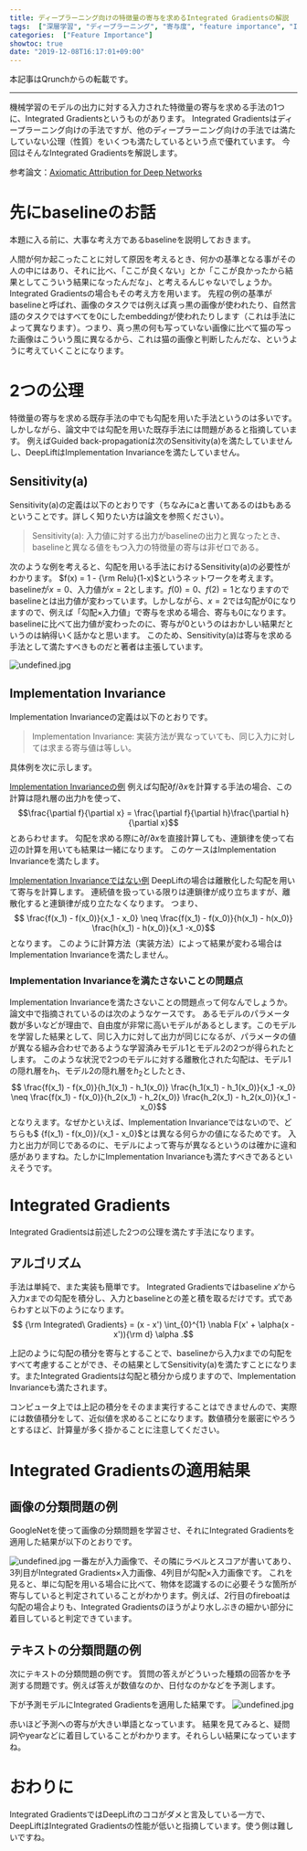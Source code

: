 ```yaml
---
title: ディープラーニング向けの特徴量の寄与を求めるIntegrated Gradientsの解説
tags:  ["深層学習", "ディープラーニング", "寄与度", "feature importance", "Integrated Gradients"]
categories:  ["Feature Importance"]
showtoc: true
date: "2019-12-08T16:17:01+09:00"
---
```

本記事はQrunchからの転載です。
___

機械学習のモデルの出力に対する入力された特徴量の寄与を求める手法の1つに、Integrated Gradientsというものがあります。
Integrated Gradientsはディープラーニング向けの手法ですが、他のディープラーニング向けの手法では満たしていない公理（性質）をいくつも満たしているという点で優れています。
今回はそんなIntegrated Gradientsを解説します。

参考論文：[Axiomatic Attribution for Deep Networks](https://arxiv.org/abs/1703.01365)

# 先にbaselineのお話
本題に入る前に、大事な考え方であるbaselineを説明しておきます。

人間が何か起こったことに対して原因を考えるとき、何かの基準となる事がその人の中にはあり、それに比べ、「ここが良くない」とか「ここが良かったから結果としてこういう結果になったんだな」、と考えるんじゃないでしょうか。
Integrated Gradientsの場合もその考え方を用います。
先程の例の基準がbaselineと呼ばれ、画像のタスクでは例えば真っ黒の画像が使われたり、自然言語のタスクではすべてを0にしたembeddingが使われたりします（これは手法によって異なります）。つまり、真っ黒の何も写っていない画像に比べて猫の写った画像はこういう風に異なるから、これは猫の画像と判断したんだな、というように考えていくことになります。

# 2つの公理
特徴量の寄与を求める既存手法の中でも勾配を用いた手法というのは多いです。しかしながら、論文中では勾配を用いた既存手法には問題があると指摘しています。
例えばGuided back-propagationは次のSensitivity(a)を満たしていませんし、DeepLiftはImplementation Invarianceを満たしていません。

## Sensitivity(a)
Sensitivity(a)の定義は以下のとおりです（ちなみにaと書いてあるのはbもあるということです。詳しく知りたい方は論文を参照ください）。
> Sensitivity(a): 入力値に対する出力がbaselineの出力と異なったとき、baselineと異なる値をもつ入力の特徴量の寄与は非ゼロである。

次のような例を考えると、勾配を用いる手法におけるSensitivity(a)の必要性がわかります。
$f(x) = 1 - {\rm Relu}(1-x)$というネットワークを考えます。baselineが$x=0$、入力値が$x=2$とします。$f(0)=0$、$f(2)=1$となりますのでbaselineとは出力値が変わっています。しかしながら、$x=2$では勾配が$0$になりますので、例えば「勾配×入力値」で寄与を求める場合、寄与も$0$になります。
baselineに比べて出力値が変わったのに、寄与が$0$というのはおかしい結果だというのは納得いく話かなと思います。
このため、Sensitivity(a)は寄与を求める手法として満たすべきものだと著者は主張しています。

![undefined.jpg](53d896e3bb5aef4b00f65f9615a86e72.png)

## Implementation Invariance
Implementation Invarianceの定義は以下のとおりです。
> Implementation Invariance: 実装方法が異なっていても、同じ入力に対しては求まる寄与値は等しい。

具体例を次に示します。

<u>Implementation Invarianceの例</u>
例えば勾配${\partial f}/{\partial x}$を計算する手法の場合、この計算は隠れ層の出力$h$を使って、 $$\frac{\partial f}{\partial x} = \frac{\partial f}{\partial h}\frac{\partial h}{\partial x}$$
とあらわせます。
勾配を求める際に${\partial f}/{\partial x}$を直接計算しても、連鎖律を使って右辺の計算を用いても結果は一緒になります。
このケースはImplementation Invarianceを満たします。

<u>Implementation Invarianceではない例</u>
DeepLiftの場合は離散化した勾配を用いて寄与を計算します。
連続値を扱っている限りは連鎖律が成り立ちますが、離散化すると連鎖律が成り立たなくなります。
つまり、
$$ \frac{f(x_1) - f(x_0)}{x_1 - x_0} \neq \frac{f(x_1) - f(x_0)}{h(x_1) - h(x_0)} \frac{h(x_1) - h(x_0)}{x_1 -x_0}$$
となります。
このように計算方法（実装方法）によって結果が変わる場合はImplementation Invarianceを満たしません。

###  Implementation Invarianceを満たさないことの問題点
Implementation Invarianceを満たさないことの問題点って何なんでしょうか。論文中で指摘されているのは次のようなケースです。
あるモデルのパラメータ数が多いなどが理由で、自由度が非常に高いモデルがあるとします。このモデルを学習した結果として、同じ入力に対して出力が同じになるが、パラメータの値が異なる組み合わせであるような学習済みモデル1とモデル2の2つが得られたとします。
このような状況で2つのモデルに対する離散化された勾配は、モデル1の隠れ層を$h_1$、モデル2の隠れ層を$h_2$としたとき、
$$ \frac{f(x_1) - f(x_0)}{h_1(x_1) - h_1(x_0)} \frac{h_1(x_1) - h_1(x_0)}{x_1 -x_0} \neq \frac{f(x_1) - f(x_0)}{h_2(x_1) - h_2(x_0)} \frac{h_2(x_1) - h_2(x_0)}{x_1 -x_0}$$
となりえます。なぜかといえば、Implementation Invarianceではないので、どちらも$ {f(x_1) - f(x_0)}/{x_1 - x_0}$とは異なる何らかの値になるためです。
入力と出力が同じであるのに、モデルによって寄与が異なるというのは確かに違和感がありますね。たしかにImplementation Invarianceも満たすべきであるといえそうです。

# Integrated  Gradients
Integrated Gradientsは前述した2つの公理を満たす手法になります。
## アルゴリズム
手法は単純で、また実装も簡単です。
Integrated Gradientsではbaseline $x'$から入力$x$までの勾配を積分し、入力とbaselineとの差と積を取るだけです。式であらわすと以下のようになります。
$$ {\rm Integrated\ Gradients} = (x - x') \int_{0}^{1} \nabla F(x' + \alpha(x - x')){\rm d} \alpha .$$

上記のように勾配の積分を寄与とすることで、baselineから入力$x$までの勾配をすべて考慮することができ、その結果としてSensitivity(a)を満たすことになります。またIntegrated Gradientsは勾配と積分から成りますので、Implementation Invarianceも満たされます。

コンピュータ上では上記の積分をそのまま実行することはできませんので、実際には数値積分をして、近似値を求めることになります。数値積分を厳密にやろうとするほど、計算量が多く掛かることに注意してください。

# Integrated Gradientsの適用結果
## 画像の分類問題の例
GoogleNetを使って画像の分類問題を学習させ、それにIntegrated Gradientsを適用した結果が以下のとおりです。

![undefined.jpg](33ce0e44d5ce1595ba0980aaa9a27c83.jpg)
一番左が入力画像で、その隣にラベルとスコアが書いてあり、3列目がIntegrated Gradients×入力画像、4列目が勾配×入力画像です。
これを見ると、単に勾配を用いる場合に比べて、物体を認識するのに必要そうな箇所が寄与していると判定されていることがわかります。例えば、2行目のfireboatは勾配の場合よりも、Integrated Gradientsのほうがより水しぶきの細かい部分に着目していると判定できています。

## テキストの分類問題の例
次にテキストの分類問題の例です。
質問の答えがどういった種類の回答かを予測する問題です。例えば答えが数値なのか、日付なのかなどを予測します。

下が予測モデルにIntegrated Gradientsを適用した結果です。
![undefined.jpg](d541b6da271324e7264bb858ba8c3835.png)

赤いほど予測への寄与が大きい単語となっています。
結果を見てみると、疑問詞やyearなどに着目していることがわかります。それらしい結果になっていますね。

# おわりに
Integrated GradientsではDeepLiftのココがダメと言及している一方で、DeepLiftはIntegrated Gradientsの性能が低いと指摘しています。使う側は難しいですね。
